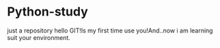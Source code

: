 # Python-study
just a repository
hello GIT!Is my first time use you!And..now i am learning suit your environment.
